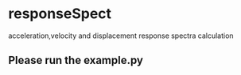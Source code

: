 # responseSpect
acceleration,velocity and displacement response spectra calculation

## Please run the example.py 

